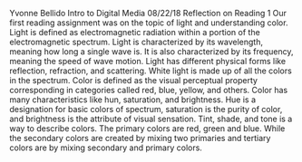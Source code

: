 Yvonne Bellido
Intro to Digital Media
08/22/18
Reflection on Reading 1
Our first reading assignment was on the topic of light and understanding color. Light is defined as electromagnetic radiation within a portion of the electromagnetic spectrum. Light is characterized by its wavelength, meaning how long a single wave is. It is also characterized by  its frequency, meaning the speed of wave motion. Light has different physical forms like reflection, refraction, and scattering. White light is made up of all the colors in the spectrum.
Color is defined as the visual perceptual property corresponding in categories called red, blue, yellow, and others. Color has many characteristics like hun, saturation, and brightness. Hue is a designation for basic colors of spectrum, saturation is the purity of color, and brightness is the attribute of visual sensation. Tint, shade, and tone is a way to describe colors. The primary colors are red, green and blue. While the secondary colors are created by mixing two primaries and tertiary colors are by mixing secondary and primary colors.
